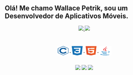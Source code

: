 ##

  ## Olá! Me chamo Wallace Petrik, sou um Desenvolvedor de Aplicativos Móveis.

<div align="center" >
  <a href="[https://github.com/Wallace-petrik](https://github.com/Wallace-petrik)">
  <img height="180em" src="https://github-readme-stats.vercel.app/api?username=Wallace-petrik&show_icons=true&theme=transparent&include_all_commits=true&count_private=true"/>
  <img height="180em" src="https://github-readme-stats.vercel.app/api/top-langs/?username=Wallace-petrik&layout=compact&langs_count=7&theme=transparent"/>
</div>

##

<div align="center": style="display: inline_block"><br> 
  <img align="center" alt="wallace" height="30" width="40" src="https://github.com/devicons/devicon/blob/master/icons/c/c-line.svg">
  <img align="center" alt="wallace" height="30" width="40" src="https://github.com/devicons/devicon/blob/master/icons/css3/css3-plain.svg">
  <img align="center" alt="wallace" height="30" width="40" src="https://raw.githubusercontent.com/devicons/devicon/master/icons/html5/html5-original.svg">
  <img align="center" alt="wallace" height="30" width="40" src="https://github.com/devicons/devicon/blob/master/icons/java/java-original.svg">
</div>

##

<div align="center"> 
  
<a href="https://www.instagram.com/devpetrik/" target="_blank"><img src="https://img.shields.io/badge/-Instagram-%23E4405F?style=for-the-badge&logo=instagram&logoColor=white" target="_blank"></a>
<a href = "mailto:wallacepetrik@gmail.com"><img src="https://img.shields.io/badge/-Gmail-%23333?style=for-the-badge&logo=gmail&logoColor=white" target="_blank"></a>
<a href="https://www.linkedin.com/in/wallace-petrik-45b9471b4/" target="_blank"><img src="https://img.shields.io/badge/-LinkedIn-%230077B5?style=for-the-badge&logo=linkedin&logoColor=white" target="_blank"></a> 
 
</div>

